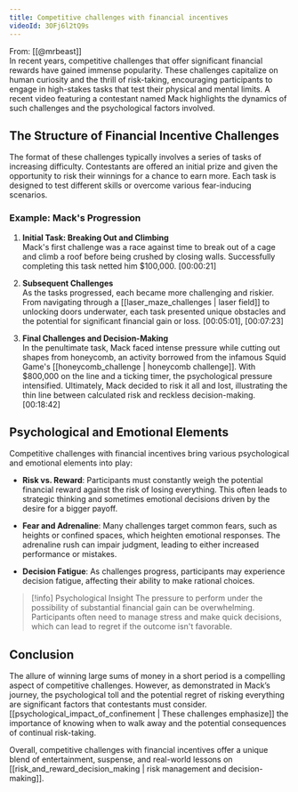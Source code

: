 ```yaml
---
title: Competitive challenges with financial incentives
videoId: 3OFj6l2tQ9s
---
```


From: [[@mrbeast]] <br/> 
In recent years, competitive challenges that offer significant financial rewards have gained immense popularity. These challenges capitalize on human curiosity and the thrill of risk-taking, encouraging participants to engage in high-stakes tasks that test their physical and mental limits. A recent video featuring a contestant named Mack highlights the dynamics of such challenges and the psychological factors involved.

## The Structure of Financial Incentive Challenges

The format of these challenges typically involves a series of tasks of increasing difficulty. Contestants are offered an initial prize and given the opportunity to risk their winnings for a chance to earn more. Each task is designed to test different skills or overcome various fear-inducing scenarios.

### Example: Mack's Progression

1. **Initial Task: Breaking Out and Climbing**  
   Mack's first challenge was a race against time to break out of a cage and climb a roof before being crushed by closing walls. Successfully completing this task netted him $100,000. <a class="yt-timestamp" data-t="00:00:21">[00:00:21]</a>

2. **Subsequent Challenges**  
   As the tasks progressed, each became more challenging and riskier. From navigating through a [[laser_maze_challenges | laser field]] to unlocking doors underwater, each task presented unique obstacles and the potential for significant financial gain or loss. <a class="yt-timestamp" data-t="00:05:01">[00:05:01]</a>, <a class="yt-timestamp" data-t="00:07:23">[00:07:23]</a>

3. **Final Challenges and Decision-Making**  
   In the penultimate task, Mack faced intense pressure while cutting out shapes from honeycomb, an activity borrowed from the infamous Squid Game's [[honeycomb_challenge | honeycomb challenge]]. With $800,000 on the line and a ticking timer, the psychological pressure intensified. Ultimately, Mack decided to risk it all and lost, illustrating the thin line between calculated risk and reckless decision-making. <a class="yt-timestamp" data-t="00:18:42">[00:18:42]</a>

## Psychological and Emotional Elements

Competitive challenges with financial incentives bring various psychological and emotional elements into play:

- **Risk vs. Reward**: Participants must constantly weigh the potential financial reward against the risk of losing everything. This often leads to strategic thinking and sometimes emotional decisions driven by the desire for a bigger payoff.

- **Fear and Adrenaline**: Many challenges target common fears, such as heights or confined spaces, which heighten emotional responses. The adrenaline rush can impair judgment, leading to either increased performance or mistakes.

- **Decision Fatigue**: As challenges progress, participants may experience decision fatigue, affecting their ability to make rational choices.

> [!info] Psychological Insight
> The pressure to perform under the possibility of substantial financial gain can be overwhelming. Participants often need to manage stress and make quick decisions, which can lead to regret if the outcome isn't favorable.

## Conclusion

The allure of winning large sums of money in a short period is a compelling aspect of competitive challenges. However, as demonstrated in Mack’s journey, the psychological toll and the potential regret of risking everything are significant factors that contestants must consider. [[psychological_impact_of_confinement | These challenges emphasize]] the importance of knowing when to walk away and the potential consequences of continual risk-taking.

Overall, competitive challenges with financial incentives offer a unique blend of entertainment, suspense, and real-world lessons on [[risk_and_reward_decision_making | risk management and decision-making]].